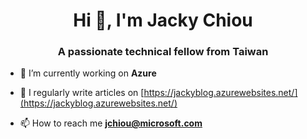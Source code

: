 
<h1 align="center">Hi 👋, I'm Jacky Chiou</h1>
<h3 align="center">A passionate technical fellow from Taiwan</h3>

- 🔭 I’m currently working on **Azure**

- 📝 I regularly write articles on [https://jackyblog.azurewebsites.net/](https://jackyblog.azurewebsites.net/)

- 📫 How to reach me **jchiou@microsoft.com**

<p align="left">
</p>

<!--
**JackyChiou/JackyChiou** is a ✨ _special_ ✨ repository because its `README.md` (this file) appears on your GitHub profile.

Here are some ideas to get you started:

- 🔭 I’m currently working on ...
- 🌱 I’m currently learning ...
- 👯 I’m looking to collaborate on ...
- 🤔 I’m looking for help with ...
- 💬 Ask me about ...
- 📫 How to reach me: ...
- 😄 Pronouns: ...
- ⚡ Fun fact: ...
-->
